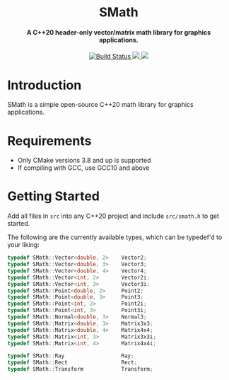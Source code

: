 <h1 align="center">
    SMath
  <br>
</h1>
<h4 align="center">A C++20 header-only vector/matrix math library for graphics applications.</h4>

<p align="center">
  <a href="https://github.com/Eclmist/SMath/actions">
    <img src="https://github.com/eclmist/SMath/workflows/build/badge.svg" alt="Build Status">
  </a>
  <a href="#------">
    <img src="https://img.shields.io/badge/stability-WIP-orange.svg">
  </a>
  <a href="https://www.gnu.org/licenses/gpl-3.0.en.html">
    <img src="https://img.shields.io/badge/license-GPL3--or--later-blue.svg">
  </a>
</p>

# Introduction
SMath is a simple open-source C++20 math library for graphics applications.

# Requirements
- Only CMake versions 3.8 and up is supported
- If compiling with GCC, use GCC10 and above

# Getting Started
Add all files in `src` into any C++20 project and include `src/smath.h` to get started.

The following are the currently available types, which can be typedef'd to your liking:
```c++
typedef SMath::Vector<double, 2>    Vector2;
typedef SMath::Vector<double, 3>    Vector3;
typedef SMath::Vector<double, 4>    Vector4;
typedef SMath::Vector<int, 2>       Vector2i;
typedef SMath::Vector<int, 3>       Vector3i;
typedef SMath::Point<double, 2>     Point2;
typedef SMath::Point<double, 3>     Point3;
typedef SMath::Point<int, 2>        Point2i;
typedef SMath::Point<int, 3>        Point3i;
typedef SMath::Normal<double, 3>    Normal3;
typedef SMath::Matrix<double, 3>    Matrix3x3;
typedef SMath::Matrix<double, 4>    Matrix4x4;
typedef SMath::Matrix<int, 3>       Matrix3x3i;
typedef SMath::Matrix<int, 4>       Matrix4x4i;

typedef SMath::Ray                  Ray;
typedef SMath::Rect                 Rect;
typedef SMath::Transform            Transform;
```
